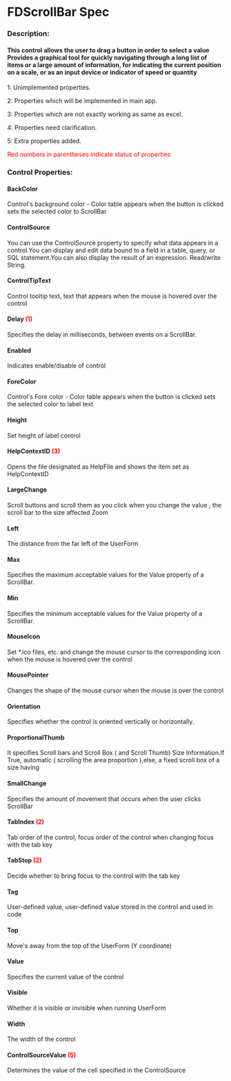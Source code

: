 # FDScrollBar Spec

<h3><b>Description:</b></h3>
<h4>This control allows the user to drag a button in order to select a value<br/>
Provides a graphical tool for quickly navigating through a long list of items or a large amount of information, for indicating the current position on a scale, or as an input device or indicator of speed or quantity</h4>

<span>1: Unimplemented properties.</span>

<span>2: Properties which will be implemented in main app.</span>

<span>3: Properties which are not exactly working as same as excel.</span>

<span>4: Properties need clarification.</span>

<span>5: Extra properties added.</span>

<span style='color:red'>Red numbers in parentheses indicate status of properties</span>

<h3><b>Control Properties:</b></h3>
<h4>BackColor</h4>
<span>Control's background color - Color table appears when the button is clicked sets the selected color to ScrollBar</span>

<h4>ControlSource</h4>
<span>You can use the ControlSource property to specify what data appears in a control.You can display and edit data bound to a field in a table, query, or SQL statement.You can also display the result of an expression. Read/write String.</span>

<h4>ControlTipText</h4>
<span>Control tooltip text, text that appears when the mouse is hovered over the control</span>

<h4>Delay <span style="color:red;">(1)</span></h4>
<span>Specifies the delay in milliseconds, between events on a ScrollBar. </span>

<h4>Enabled</h4>
<span>Indicates enable/disable of control</span>

<h4>ForeColor</h4>
<span>Control's Fore color - Color table appears when the button is clicked sets the selected color to label text</span>

<h4>Height</h4>
<span>Set height of label control </span>

<h4>HelpContextID <span style="color:red;">(3)</span></h4>
<span> Opens the file designated as HelpFile and shows the item set as HelpContextID</span>

<h4>LargeChange</h4>
<span> Scroll buttons and scroll them as you click when you change the value , the scroll bar to the size affected Zoom</span>

<h4>Left</h4>
<span>The distance from the far left of the UserForm </span>

<h4>Max</h4>
<span>Specifies the maximum acceptable values for the Value property of a ScrollBar. </span>

<h4>Min</h4>
<span>Specifies the minimum acceptable values for the Value property of a ScrollBar. </span>
 
<h4>MouseIcon</h4>
<span>Set *.ico files, etc. and change the mouse cursor to the corresponding icon when the mouse is hovered over the control</span>

<h4>MousePointer</h4>
<span>Changes the shape of the mouse cursor when the mouse is over the control </span>

<h4>Orientation</h4>
<span>Specifies whether the control is oriented vertically or horizontally.</span>

<h4>ProportionalThumb</h4>
<span>It specifies Scroll bars and Scroll Box ( and Scroll Thumb) Size Information.If True, automatic ( scrolling the area proportion ),else, a fixed scroll box of a size having
</span>

<h4>SmallChange</h4>
<span>Specifies the amount of movement that occurs when the user clicks ScrollBar </span>

<h4>TabIndex <span style="color:red;">(2)</span></h4>
<span>Tab order of the control, focus order of the control when changing focus with the tab key</span>

<h4>TabStop <span style="color:red;">(2)</span></h4>
<span>Decide whether to bring focus to the control with the tab key </span>

<h4>Tag</h4>
<span>User-defined value, user-defined value stored in the control and used in code </span>

<h4>Top</h4>
<span>Move's away from the top of the UserForm (Y coordinate)</span>

<h4>Value</h4>
<span>Specifies the current value of the control</span>

<h4>Visible</h4>
<span>Whether it is visible or invisible when running UserForm</span>

<h4>Width</h4>
<span>The width of the control</span>

<h4>ControlSourceValue <span style="color:red;">(5)</span></h4>
<span>Determines the value of the cell specified in the ControlSource</span>
